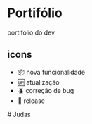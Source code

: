 # Portifólio
portifólio do dev

## icons

- :package: nova funcionalidade
- :up: atualização
- :beetle: correção de bug
- :checkered_flag: release

<!-- Photo by Yash Patel on Unsplash -->#   J u d a s  
 